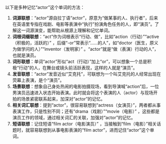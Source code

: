以下是多种记忆“actor”这个单词的方法：
1. **词源联想**：“actor”源自拉丁语“actor”，原意为“做某事的人、执行者”，后来在英语里专指在戏剧、电影等表演中“执行”扮演角色任务的人，即“演员”。了解这一词源演变，能帮助从根源上理解和记忆单词。
2. **词根词缀联想**：“act”作为词根表示“行动、做”，比如“action（行动）”“active（积极的，活跃的）” ，后缀“-or”常表示“……的人”，如“doctor（医生，原义为做学问的人）”“inventor（发明家）” 。“actor”就是“做（表演）行动的人”，也就是演员。
3. **词形联想**：单词“actor”形似“act（行动）”加上“or”，可以想象一个总是积极“行动”的人，在舞台或镜头前活跃表现，这样的人就是“演员”。
4. **发音联想**：“actor”发音近似“艾克托”，可联想为一个叫艾克托的人经常出现在荧幕上表演，是个“演员”。
5. **场景联想**：想象自己身处热闹的电影拍摄现场，看到导演喊“action”后，一位男演员迅速进入状态开始表演。此时就会将这个表演的人（actor）与现场开拍的场景紧密联系起来，加深对“actor”的记忆。 
6. **相关词汇联想**：提到“actor”，很容易联想到“actress（女演员）”，两者都从事表演工作，只是性别不同；还有“drama（戏剧）”“movie（电影）” ，这些都是演员工作的领域，通过相关词汇的关联，加强对“actor”的记忆。
7. **短语联想**：记住短语“film actor（电影演员）” ，当接触到“film（电影）”相关话题时，就容易联想到从事电影表演的“film actor”，进而记住“actor”这个单词。 